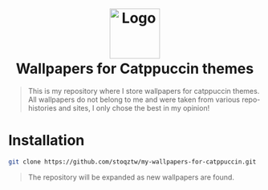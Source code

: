 <h1 align="center">
  <img src="https://raw.githubusercontent.com/catppuccin/catppuccin/main/assets/logos/exports/1544x1544_circle.png" width="100" alt="Logo"/><br/>
  <img src="https://raw.githubusercontent.com/catppuccin/catppuccin/main/assets/misc/transparent.png" height="30" width="0px"/>
  Wallpapers for Catppuccin themes
  <img src="https://raw.githubusercontent.com/catppuccin/catppuccin/main/assets/misc/transparent.png" height="30" width="0px"/>
</h1>

> This is my repository where I store wallpapers for catppuccin themes. All wallpapers do not belong to me and were taken from various repo-histories and sites, I only chose the best in my opinion!

# Installation

```bash
git clone https://github.com/stoqztw/my-wallpapers-for-catppuccin.git
```

> The repository will be expanded as new wallpapers are found.
